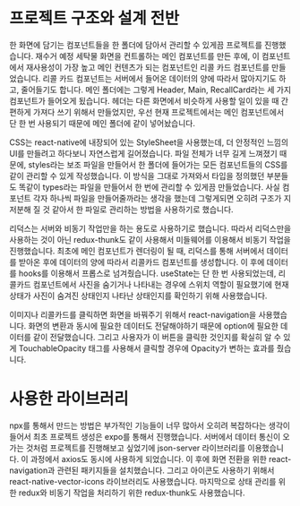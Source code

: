 # 프로젝트 구조와 설계 전반

한 화면에 담기는 컴포넌트들을 한 폴더에 담아서 관리할 수 있게끔 프로젝트를 진행했습니다. 재수거 예정 세탁물 화면을 컨트롤하는 메인 컴포넌트를 만든 후에, 이 컴포넌트에서 재사용성이 가장 높고 메인 컨텐츠가 되는 컴포넌트인 리콜 카드 컴포넌트를 만들었습니다. 리콜 카드 컴포넌트는 서버에서 들어온 데이터의 양에 따라서 많아지기도 하고, 줄어들기도 합니다. 메인 폴더에는 그렇게 Header, Main, RecallCard라는 세 가지 컴포넌트가 들어오게 됬습니다. 헤더는 다른 화면에서 비슷하게 사용할 일이 있을 때 간편하게 가져다 쓰기 위해서 만들었지만, 우선 현재 프로젝트에서는 메인 컴포넌트에서 단 한 번 사용되기 때문에 메인 폴더에 같이 넣어놨습니다.

CSS는 react-native에 내장되어 있는 StyleSheet을 사용했는데, 더 안정적인 느낌의 UI를 만들려고 하다보니 자연스럽게 길어졌습니다. 파일 전체가 너무 길게 느껴졌기 때문에, styles라는 보조 파일을 만들어서 한 폴더에 들어가는 모든 컴포넌트들의 CSS를 같이 관리할 수 있게 작성했습니다. 이 방식을 그대로 가져와서 타입을 정의했던 부분들도 똑같이 types라는 파일을 만들어서 한 번에 관리할 수 있게끔 만들었습니다. 사실 컴포넌트 각자 하나씩 파일을 만들어줄까라는 생각을 했는데 그렇게되면 오히려 구조가 지저분해 질 것 같아서 한 파일로 관리하는 방법을 사용하기로 했습니다.

리덕스는 서버와 비동기 작업만을 하는 용도로 사용하기로 했습니다. 따라서 리덕스만을 사용하는 것이 아닌 redux-thunk도 같이 사용해서 미들웨어를 이용해서 비동기 작업을 진행했습니다. 최초에 메인 컴포넌트가 렌더링이 될 때, 리덕스를 통해 서버에서 데이터를 받아온 후에 데이터의 양에 따라서 리콜카드 컴포넌트를 생성합니다. 이 후에 데이터를 hooks를 이용해서 프롭스로 넘겨줬습니다. useState는 단 한 번 사용되었는데, 리콜카드 컴포넌트에서 사진을 숨기거나 나타내는 경우에 스위치 역할이 필요했기에 현재 상태가 사진이 숨겨진 상태인지 나타난 상태인지를 확인하기 위해 사용했습니다.

이미지나 리콜카드를 클릭하면 화면을 바꿔주기 위해서 react-navigation을 사용했습니다. 화면의 변환과 동시에 필요한 데이터도 전달해야하기 때문에 option에 필요한 데이터를 같이 전달했습니다. 그리고 사용자가 이 버튼을 클릭한 것인지를 확실히 알 수 있게 TouchableOpacity 태그를 사용해서 클릭할 경우에 Opacity가 변하는 효과를 줬습니다.

# 사용한 라이브러리

npx를 통해서 만드는 방법은 부가적인 기능들이 너무 많아서 오히려 복잡하다는 생각이 들어서 최초 프로젝트 생성은 expo를 통해서 진행했습니다. 서버에서 데이터 통신이 오가는 것처럼 프로젝트를 진행해보고 싶었기에 json-server 라이브러리를 이용했습니다. 이 과정에서 axios도 동시에 사용하게 되었습니다. 이 후에 화면 전환을 위한 react-navigation과 관련된 패키지들을 설치했습니다. 그리고 아이콘도 사용하기 위해서 react-native-vector-icons 라이브러리도 사용했습니다. 마지막으로 상태 관리를 위한 redux와 비동기 작업을 처리하기 위한 redux-thunk도 사용했습니다.
